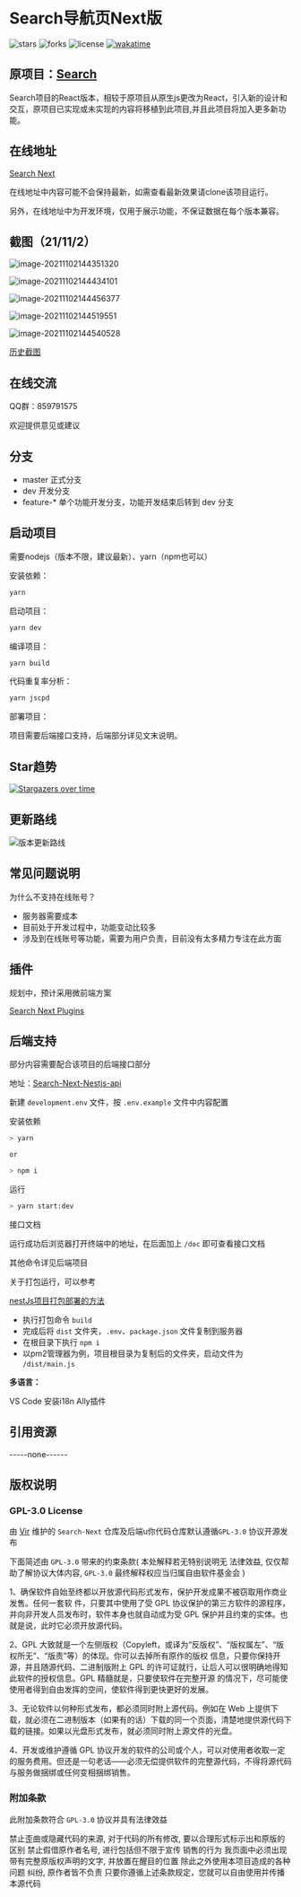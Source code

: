 # Search导航页Next版

![stars](https://img.shields.io/github/stars/virzs/Search-Next)  ![forks](https://img.shields.io/github/forks/virzs/Search-Next)  ![license](https://img.shields.io/github/license/virzs/Search-Next)  [![wakatime](https://wakatime.com/badge/user/3c19ae9b-7437-486b-b4f8-38897d7303d9/project/f80a8218-f773-4a2b-b5fa-afff9d7234b4.svg)](https://wakatime.com/badge/user/3c19ae9b-7437-486b-b4f8-38897d7303d9/project/f80a8218-f773-4a2b-b5fa-afff9d7234b4)

## **原项目：**[Search](https://github.com/virzs/Search)

Search项目的React版本，相较于原项目从原生js更改为React，引入新的设计和交互，原项目已实现或未实现的内容将移植到此项目,并且此项目将加入更多新功能。

## 在线地址

[Search Next](http://dev.search.virs.xyz)

在线地址中内容可能不会保持最新，如需查看最新效果请clone该项目运行。

另外，在线地址中为开发环境，仅用于展示功能，不保证数据在每个版本兼容。

## 截图（21/11/2）

![image-20211102144351320](https://raw.githubusercontent.com/virzs/cloud/project/img/202111021443364.png)

![image-20211102144434101](https://raw.githubusercontent.com/virzs/cloud/project/img/202111021444272.png)

![image-20211102144456377](https://raw.githubusercontent.com/virzs/cloud/project/img/202111021444525.png)

![image-20211102144519551](https://raw.githubusercontent.com/virzs/cloud/project/img/202111021445686.png)

![image-20211102144540528](https://raw.githubusercontent.com/virzs/cloud/project/img/202111021445722.png)

[历史截图](./docs/历史版本图片.md)

## 在线交流

QQ群：859791575

欢迎提供意见或建议

## 分支

- master 正式分支
- dev 开发分支
- feature-* 单个功能开发分支，功能开发结束后转到 dev 分支

## 启动项目

需要nodejs（版本不限，建议最新）、yarn（npm也可以）

安装依赖：

```bash
yarn
```

启动项目：

```bash
yarn dev
```

编译项目：

```bash
yarn build
```

代码重复率分析：

``` bash
yarn jscpd
```

部署项目：

项目需要后端接口支持，后端部分详见文末说明。

## Star趋势

[![Stargazers over time](https://starchart.cc/virzs/Search-Next.svg)](https://starchart.cc/virzs/Search-Next)

## 更新路线

![版本更新路线](https://user-images.githubusercontent.com/44538687/173269566-fd3ba5cc-bbb7-45b7-81b8-3dc2fd09512c.png)

## 常见问题说明

为什么不支持在线账号？

- 服务器需要成本
- 目前处于开发过程中，功能变动比较多
- 涉及到在线账号等功能，需要为用户负责，目前没有太多精力专注在此方面

## 插件

规划中，预计采用微前端方案

[Search Next Plugins](https://github.com/virzs/Search-Next-Plugins)

## 后端支持

部分内容需要配合该项目的后端接口部分

地址：[Search-Next-Nestjs-api](https://github.com/virzs/Search-Next-Nestjs-api)

新建 `development.env` 文件，按 `.env.example` 文件中内容配置

安装依赖

``` bash
> yarn

or

> npm i
```

运行

``` bash
> yarn start:dev
```

接口文档

运行成功后浏览器打开终端中的地址，在后面加上 `/doc` 即可查看接口文档

其他命令详见后端项目

关于打包运行，可以参考

[nestJs项目打包部署的方法](https://www.cnblogs.com/xianxiaobo/p/12162309.html)

- 执行打包命令 `build`
- 完成后将 `dist` 文件夹，`.env`、`package.json` 文件复制到服务器
- 在根目录下执行 `npm i`
- 以pm2管理器为例，项目根目录为复制后的文件夹，启动文件为 `/dist/main.js`

**多语言：**

VS Code 安装i18n Ally插件

## 引用资源

-----none------

## 版权说明

### GPL-3.0 License

由 [Vir](https://github.com/virzs) 维护的 `Search-Next` 仓库及后端u你代码仓库默认遵循`GPL-3.0` 协议开源发布

下面简述由 `GPL-3.0` 带来的约束条款( 本处解释若无特别说明无 法律效益, 仅仅帮助了解协议大体内容, `GPL-3.0` 最终解释权应当归属自由软件基金会 )

1、确保软件自始至终都以开放源代码形式发布，保护开发成果不被窃取用作商业发售。任何一套软 件，只要其中使用了受 GPL 协议保护的第三方软件的源程序，并向非开发人员发布时，软件本身也就自动成为受 GPL 保护并且约束的实体。也就是说，此时它必须开放源代码。

2、GPL 大致就是一个左侧版权（Copyleft，或译为“反版权”、“版权属左”、“版权所无”、“版责”等）的体现。你可以去掉所有原作的版权 信息，只要你保持开源，并且随源代码、二进制版附上 GPL 的许可证就行，让后人可以很明确地得知此软件的授权信息。GPL 精髓就是，只要使软件在完整开源 的情况下，尽可能使使用者得到自由发挥的空间，使软件得到更快更好的发展。

3、无论软件以何种形式发布，都必须同时附上源代码。例如在 Web 上提供下载，就必须在二进制版本（如果有的话）下载的同一个页面，清楚地提供源代码下载的链接。如果以光盘形式发布，就必须同时附上源文件的光盘。

4、开发或维护遵循 GPL 协议开发的软件的公司或个人，可以对使用者收取一定的服务费用。但还是一句老话——必须无偿提供软件的完整源代码，不得将源代码与服务做捆绑或任何变相捆绑销售。

### 附加条款

此附加条款符合 `GPL-3.0` 协议并具有法律效益

禁止歪曲或隐藏代码的来源, 对于代码的所有修改, 要以合理形式标示出和原版的区别
禁止假借原作者名号, 进行包括但不限于宣传 销售的行为
我页面中必须出现带有完整原版权声明的文字, 并放置在醒目的位置
除此之外使用本项目造成的各种问题 纠纷, 原作者皆不负责
只要你遵循上述条款规定，您就可以自由使用并传播本源代码
